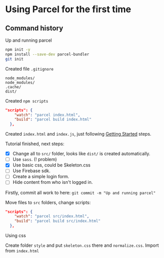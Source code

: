 # Using Parcel for the first time

## Command history

Up and running parcel

```sh
npm init -y
npm install --save-dev parcel-bundler
git init
```

Created file `.gitignore`

```
node_modules/
node_modules/
.cache/
dist/
```

Created `npm scripts`

```json
"scripts": {
    "watch": "parcel index.html",
    "build": "parcel build index.html"
  },
```

Created `index.html` and `index.js`, just following [Getting Started](https://en.parceljs.org/getting_started.html) steps.

Tutorial finished, next steps:

* [x] Change all to `src/` folder, looks like `dist/` is created automatically.
* [ ] Use `sass`. (! problem)
* [x] Use basic css, could be Skeleton.css
* [ ] Use Firebase sdk.
* [ ] Create a simple login form.
* [ ] Hide content from who isn't logged in.

Firstly, commit all work to here: `git commit -m "Up and running parcel"`

Move files to `src` folders, change scripts:

```json
"scripts": {
    "watch": "parcel src/index.html",
    "build": "parcel build src/index.html"
  },
```

Using css

Create folder `style` and put `skeleton.css` there and `normalize.css`.
Import from `index.html`


